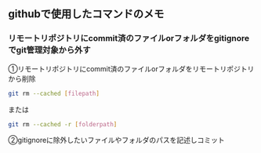 ## githubで使用したコマンドのメモ

### リモートリポジトリにcommit済のファイルorフォルダをgitignoreでgit管理対象から外す
①リモートリポジトリにcommit済のファイルorフォルダをリモートリポジトリから削除
```sh
git rm --cached [filepath]
```
または
```sh
git rm --cached -r [folderpath]
```
②gitignoreに除外したいファイルやフォルダのパスを記述しコミット

